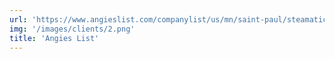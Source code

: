 ```yaml
---
url: 'https://www.angieslist.com/companylist/us/mn/saint-paul/steamatic-of-the-twin-cities-reviews-109901.htm'
img: '/images/clients/2.png'
title: 'Angies List'
---
```

